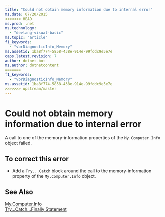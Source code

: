 ```yaml
---
title: "Could not obtain memory information due to internal error"
ms.date: 07/20/2015
<<<<<<< HEAD
ms.prod: .net
ms.technology: 
  - "devlang-visual-basic"
ms.topic: "article"
f1_keywords: 
  - "vbrDiagnosticInfo_Memory"
ms.assetid: 1ba8f774-5858-438e-914e-99fddc9e5e7e
caps.latest.revision: 7
author: dotnet-bot
ms.author: dotnetcontent
=======
f1_keywords: 
  - "vbrDiagnosticInfo_Memory"
ms.assetid: 1ba8f774-5858-438e-914e-99fddc9e5e7e
>>>>>>> upstream/master
---
```

# Could not obtain memory information due to internal error
A call to one of the memory-information properties of the `My.Computer.Info` object failed.  
  
## To correct this error  
  
-   Add a `Try...Catch` block around the call to the memory-information property of the `My.Computer.Info` object.  
  
## See Also  
 [My.Computer.Info](xref:Microsoft.VisualBasic.Devices.ComputerInfo)  
 [Try...Catch...Finally Statement](../../visual-basic/language-reference/statements/try-catch-finally-statement.md)
